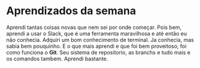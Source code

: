 # Aprendizados da semana

Aprendi tantas coisas novas que nem sei por onde começar. Pois bem, aprendi a usar o Slack, que é uma ferramenta maravilhosa e até então eu não conhecia. Adquiri um bom conhecimento de terminal. Ja conhecia, mas sabia bem pouquinho. E o que mais aprendi e que foi bem proveitoso, foi como funciona o **Git**. Seu sistema de repositorio, as branchs e tudo mais e os comandos tambem. Aprendi bastante.